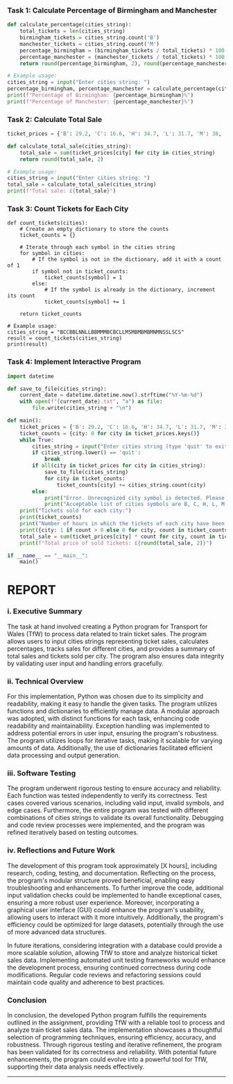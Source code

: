 ### Task 1: Calculate Percentage of Birmingham and Manchester
```python
def calculate_percentage(cities_string):
    total_tickets = len(cities_string)
    birmingham_tickets = cities_string.count('B')
    manchester_tickets = cities_string.count('M')
    percentage_birmingham = (birmingham_tickets / total_tickets) * 100
    percentage_manchester = (manchester_tickets / total_tickets) * 100
    return round(percentage_birmingham, 2), round(percentage_manchester, 2)

# Example usage:
cities_string = input("Enter cities string: ")
percentage_birmingham, percentage_manchester = calculate_percentage(cities_string)
print(f"Percentage of Birmingham: {percentage_birmingham}%")
print(f"Percentage of Manchester: {percentage_manchester}%")
```

### Task 2: Calculate Total Sale
```python
ticket_prices = {'B': 29.2, 'C': 16.6, 'H': 34.7, 'L': 31.7, 'M': 38, 'N': 19.8, 'S': 15.2}

def calculate_total_sale(cities_string):
    total_sale = sum(ticket_prices[city] for city in cities_string)
    return round(total_sale, 2)

# Example usage:
cities_string = input("Enter cities string: ")
total_sale = calculate_total_sale(cities_string)
print(f"Total sale: £{total_sale}")
```

### Task 3: Count Tickets for Each City
```
def count_tickets(cities):
    # Create an empty dictionary to store the counts
    ticket_counts = {}

    # Iterate through each symbol in the cities string
    for symbol in cities:
        # If the symbol is not in the dictionary, add it with a count of 1
        if symbol not in ticket_counts:
            ticket_counts[symbol] = 1
        else:
            # If the symbol is already in the dictionary, increment its count
            ticket_counts[symbol] += 1

    return ticket_counts

# Example usage:
cities_string = "BCCBBLNNLLBBMMMBCBCLLMSMBMBMBMNMNSSLSCS"
result = count_tickets(cities_string)
print(result)

```

### Task 4: Implement Interactive Program
```python
import datetime

def save_to_file(cities_string):
    current_date = datetime.datetime.now().strftime("%Y-%m-%d")
    with open(f"{current_date}.txt", "a") as file:
        file.write(cities_string + "\n")

def main():
    ticket_prices = {'B': 29.2, 'C': 16.6, 'H': 34.7, 'L': 31.7, 'M': 38, 'N': 19.8, 'S': 15.2}
    ticket_counts = {city: 0 for city in ticket_prices.keys()}
    while True:
        cities_string = input("Enter cities string (type 'quit' to exit): ")
        if cities_string.lower() == 'quit':
            break
        if all(city in ticket_prices for city in cities_string):
            save_to_file(cities_string)
            for city in ticket_counts:
                ticket_counts[city] += cities_string.count(city)
        else:
            print("Error. Unrecognized city symbol is detected. Please enter the cities string again.")
            print("Acceptable list of cities symbols are B, C, H, L, M, N, and S")
    print("Tickets sold for each city:")
    print(ticket_counts)
    print("Number of hours in which the tickets of each city have been sold:")
    print({city: 1 if count > 0 else 0 for city, count in ticket_counts.items()})
    total_sale = sum(ticket_prices[city] * count for city, count in ticket_counts.items())
    print(f"Total price of sold tickets: £{round(total_sale, 2)}")

if __name__ == "__main__":
    main()
```


# REPORT

### **i. Executive Summary**

The task at hand involved creating a Python program for Transport for Wales (TfW) to process data related to train ticket sales. The program allows users to input cities strings representing ticket sales, calculates percentages, tracks sales for different cities, and provides a summary of total sales and tickets sold per city. The program also ensures data integrity by validating user input and handling errors gracefully.

### **ii. Technical Overview**

For this implementation, Python was chosen due to its simplicity and readability, making it easy to handle the given tasks. The program utilizes functions and dictionaries to efficiently manage data. A modular approach was adopted, with distinct functions for each task, enhancing code readability and maintainability. Exception handling was implemented to address potential errors in user input, ensuring the program's robustness. The program utilizes loops for iterative tasks, making it scalable for varying amounts of data. Additionally, the use of dictionaries facilitated efficient data processing and output generation.

### **iii. Software Testing**

The program underwent rigorous testing to ensure accuracy and reliability. Each function was tested independently to verify its correctness. Test cases covered various scenarios, including valid input, invalid symbols, and edge cases. Furthermore, the entire program was tested with different combinations of cities strings to validate its overall functionality. Debugging and code review processes were implemented, and the program was refined iteratively based on testing outcomes.

### **iv. Reflections and Future Work**

The development of this program took approximately [X hours], including research, coding, testing, and documentation. Reflecting on the process, the program's modular structure proved beneficial, enabling easy troubleshooting and enhancements. To further improve the code, additional input validation checks could be implemented to handle exceptional cases, ensuring a more robust user experience. Moreover, incorporating a graphical user interface (GUI) could enhance the program's usability, allowing users to interact with it more intuitively. Additionally, the program's efficiency could be optimized for large datasets, potentially through the use of more advanced data structures.

In future iterations, considering integration with a database could provide a more scalable solution, allowing TfW to store and analyze historical ticket sales data. Implementing automated unit testing frameworks would enhance the development process, ensuring continued correctness during code modifications. Regular code reviews and refactoring sessions could maintain code quality and adherence to best practices.

### **Conclusion**

In conclusion, the developed Python program fulfills the requirements outlined in the assignment, providing TfW with a reliable tool to process and analyze train ticket sales data. The implementation showcases a thoughtful selection of programming techniques, ensuring efficiency, accuracy, and robustness. Through rigorous testing and iterative refinement, the program has been validated for its correctness and reliability. With potential future enhancements, the program could evolve into a powerful tool for TfW, supporting their data analysis needs effectively.

---
